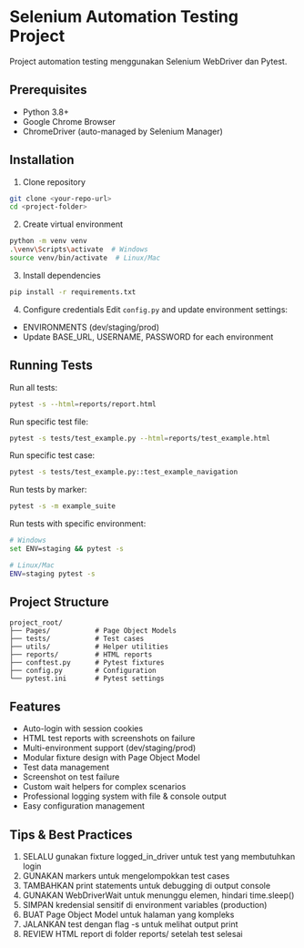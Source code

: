 # Selenium Automation Testing Project

Project automation testing menggunakan Selenium WebDriver dan Pytest.

## Prerequisites
- Python 3.8+
- Google Chrome Browser
- ChromeDriver (auto-managed by Selenium Manager)

## Installation

1. Clone repository
```bash
git clone <your-repo-url>
cd <project-folder>
```

2. Create virtual environment
```bash
python -m venv venv
.\venv\Scripts\activate  # Windows
source venv/bin/activate  # Linux/Mac
```

3. Install dependencies
```bash
pip install -r requirements.txt
```

4. Configure credentials
Edit `config.py` and update environment settings:
- ENVIRONMENTS (dev/staging/prod)
- Update BASE_URL, USERNAME, PASSWORD for each environment

## Running Tests

Run all tests:
```bash
pytest -s --html=reports/report.html
```

Run specific test file:
```bash
pytest -s tests/test_example.py --html=reports/test_example.html
```

Run specific test case:
```bash
pytest -s tests/test_example.py::test_example_navigation
```

Run tests by marker:
```bash
pytest -s -m example_suite
```

Run tests with specific environment:
```bash
# Windows
set ENV=staging && pytest -s

# Linux/Mac
ENV=staging pytest -s
```

## Project Structure
```
project_root/
├── Pages/           # Page Object Models
├── tests/           # Test cases
├── utils/           # Helper utilities
├── reports/         # HTML reports
├── conftest.py      # Pytest fixtures
├── config.py        # Configuration
└── pytest.ini       # Pytest settings
```

## Features
- Auto-login with session cookies
- HTML test reports with screenshots on failure
- Multi-environment support (dev/staging/prod)
- Modular fixture design with Page Object Model
- Test data management
- Screenshot on test failure
- Custom wait helpers for complex scenarios
- Professional logging system with file & console output
- Easy configuration management

## Tips & Best Practices
1. SELALU gunakan fixture logged_in_driver untuk test yang membutuhkan login
2. GUNAKAN markers untuk mengelompokkan test cases
3. TAMBAHKAN print statements untuk debugging di output console
4. GUNAKAN WebDriverWait untuk menunggu elemen, hindari time.sleep()
5. SIMPAN kredensial sensitif di environment variables (production)
6. BUAT Page Object Model untuk halaman yang kompleks
7. JALANKAN test dengan flag -s untuk melihat output print
8. REVIEW HTML report di folder reports/ setelah test selesai
